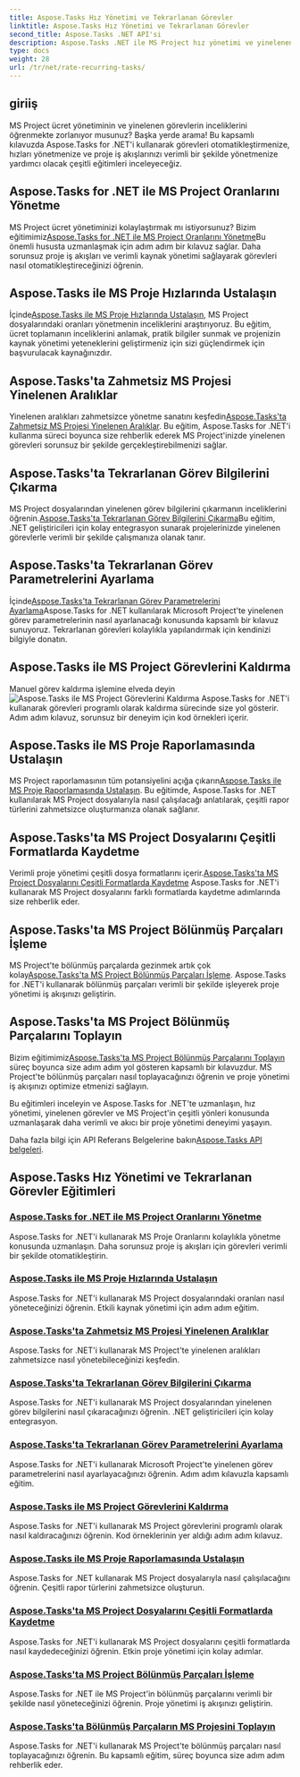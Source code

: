 ```yaml
---
title: Aspose.Tasks Hız Yönetimi ve Tekrarlanan Görevler
linktitle: Aspose.Tasks Hız Yönetimi ve Tekrarlanan Görevler
second_title: Aspose.Tasks .NET API'si
description: Aspose.Tasks .NET ile MS Project hız yönetimi ve yinelenen görevlerde ustalaşın. Proje iş akışları için görevleri otomatikleştirmeyi, oranları yönetmeyi ve bölünmüş parçaları yönetmeyi öğrenin.
type: docs
weight: 28
url: /tr/net/rate-recurring-tasks/
---
```


## giriiş

MS Project ücret yönetiminin ve yinelenen görevlerin inceliklerini öğrenmekte zorlanıyor musunuz? Başka yerde arama! Bu kapsamlı kılavuzda Aspose.Tasks for .NET'i kullanarak görevleri otomatikleştirmenize, hızları yönetmenize ve proje iş akışlarınızı verimli bir şekilde yönetmenize yardımcı olacak çeşitli eğitimleri inceleyeceğiz.

## Aspose.Tasks for .NET ile MS Project Oranlarını Yönetme
 MS Project ücret yönetiminizi kolaylaştırmak mı istiyorsunuz? Bizim eğitimimiz[Aspose.Tasks for .NET ile MS Project Oranlarını Yönetme](./handling-rates/)Bu önemli hususta uzmanlaşmak için adım adım bir kılavuz sağlar. Daha sorunsuz proje iş akışları ve verimli kaynak yönetimi sağlayarak görevleri nasıl otomatikleştireceğinizi öğrenin.

## Aspose.Tasks ile MS Proje Hızlarında Ustalaşın
 İçinde[Aspose.Tasks ile MS Proje Hızlarında Ustalaşın](./rate-collection/), MS Project dosyalarındaki oranları yönetmenin inceliklerini araştırıyoruz. Bu eğitim, ücret toplamanın inceliklerini anlamak, pratik bilgiler sunmak ve projenizin kaynak yönetimi yeteneklerini geliştirmeniz için sizi güçlendirmek için başvurulacak kaynağınızdır.

## Aspose.Tasks'ta Zahmetsiz MS Projesi Yinelenen Aralıklar
 Yinelenen aralıkları zahmetsizce yönetme sanatını keşfedin[Aspose.Tasks'ta Zahmetsiz MS Projesi Yinelenen Aralıklar](./recurring-intervals/). Bu eğitim, Aspose.Tasks for .NET'i kullanma süreci boyunca size rehberlik ederek MS Project'inizde yinelenen görevleri sorunsuz bir şekilde gerçekleştirebilmenizi sağlar.

## Aspose.Tasks'ta Tekrarlanan Görev Bilgilerini Çıkarma
 MS Project dosyalarından yinelenen görev bilgilerini çıkarmanın inceliklerini öğrenin.[Aspose.Tasks'ta Tekrarlanan Görev Bilgilerini Çıkarma](./recurring-task-information/)Bu eğitim, .NET geliştiricileri için kolay entegrasyon sunarak projelerinizde yinelenen görevlerle verimli bir şekilde çalışmanıza olanak tanır.

## Aspose.Tasks'ta Tekrarlanan Görev Parametrelerini Ayarlama
 İçinde[Aspose.Tasks'ta Tekrarlanan Görev Parametrelerini Ayarlama](./recurring-task-parameters/)Aspose.Tasks for .NET kullanılarak Microsoft Project'te yinelenen görev parametrelerinin nasıl ayarlanacağı konusunda kapsamlı bir kılavuz sunuyoruz. Tekrarlanan görevleri kolaylıkla yapılandırmak için kendinizi bilgiyle donatın.

## Aspose.Tasks ile MS Project Görevlerini Kaldırma
 Manuel görev kaldırma işlemine elveda deyin![Aspose.Tasks ile MS Project Görevlerini Kaldırma](./removing-tasks/) Aspose.Tasks for .NET'i kullanarak görevleri programlı olarak kaldırma sürecinde size yol gösterir. Adım adım kılavuz, sorunsuz bir deneyim için kod örnekleri içerir.

## Aspose.Tasks ile MS Proje Raporlamasında Ustalaşın
 MS Project raporlamasının tüm potansiyelini açığa çıkarın[Aspose.Tasks ile MS Proje Raporlamasında Ustalaşın](./report-types/). Bu eğitimde, Aspose.Tasks for .NET kullanılarak MS Project dosyalarıyla nasıl çalışılacağı anlatılarak, çeşitli rapor türlerini zahmetsizce oluşturmanıza olanak sağlanır.

## Aspose.Tasks'ta MS Project Dosyalarını Çeşitli Formatlarda Kaydetme
Verimli proje yönetimi çeşitli dosya formatlarını içerir.[Aspose.Tasks'ta MS Project Dosyalarını Çeşitli Formatlarda Kaydetme](./save-file-formats/) Aspose.Tasks for .NET'i kullanarak MS Project dosyalarını farklı formatlarda kaydetme adımlarında size rehberlik eder.

## Aspose.Tasks'ta MS Project Bölünmüş Parçaları İşleme
 MS Project'te bölünmüş parçalarda gezinmek artık çok kolay[Aspose.Tasks'ta MS Project Bölünmüş Parçaları İşleme](./split-parts/). Aspose.Tasks for .NET'i kullanarak bölünmüş parçaları verimli bir şekilde işleyerek proje yönetimi iş akışınızı geliştirin.

## Aspose.Tasks'ta MS Project Bölünmüş Parçalarını Toplayın
 Bizim eğitimimiz[Aspose.Tasks'ta MS Project Bölünmüş Parçalarını Toplayın](./split-part-collection/) süreç boyunca size adım adım yol gösteren kapsamlı bir kılavuzdur. MS Project'te bölünmüş parçaları nasıl toplayacağınızı öğrenin ve proje yönetimi iş akışınızı optimize etmenizi sağlayın.

Bu eğitimleri inceleyin ve Aspose.Tasks for .NET'te uzmanlaşın, hız yönetimi, yinelenen görevler ve MS Project'in çeşitli yönleri konusunda uzmanlaşarak daha verimli ve akıcı bir proje yönetimi deneyimi yaşayın.

 Daha fazla bilgi için API Referans Belgelerine bakın[Aspose.Tasks API belgeleri](https://reference.aspose.com/tasks/net/).

## Aspose.Tasks Hız Yönetimi ve Tekrarlanan Görevler Eğitimleri
### [Aspose.Tasks for .NET ile MS Project Oranlarını Yönetme](./handling-rates/)
Aspose.Tasks for .NET'i kullanarak MS Proje Oranlarını kolaylıkla yönetme konusunda uzmanlaşın. Daha sorunsuz proje iş akışları için görevleri verimli bir şekilde otomatikleştirin.
### [Aspose.Tasks ile MS Proje Hızlarında Ustalaşın](./rate-collection/)
Aspose.Tasks for .NET'i kullanarak MS Project dosyalarındaki oranları nasıl yöneteceğinizi öğrenin. Etkili kaynak yönetimi için adım adım eğitim.
### [Aspose.Tasks'ta Zahmetsiz MS Projesi Yinelenen Aralıklar](./recurring-intervals/)
Aspose.Tasks for .NET'i kullanarak MS Project'te yinelenen aralıkları zahmetsizce nasıl yönetebileceğinizi keşfedin.
### [Aspose.Tasks'ta Tekrarlanan Görev Bilgilerini Çıkarma](./recurring-task-information/)
Aspose.Tasks for .NET'i kullanarak MS Project dosyalarından yinelenen görev bilgilerini nasıl çıkaracağınızı öğrenin. .NET geliştiricileri için kolay entegrasyon.
### [Aspose.Tasks'ta Tekrarlanan Görev Parametrelerini Ayarlama](./recurring-task-parameters/)
Aspose.Tasks for .NET'i kullanarak Microsoft Project'te yinelenen görev parametrelerini nasıl ayarlayacağınızı öğrenin. Adım adım kılavuzla kapsamlı eğitim.
### [Aspose.Tasks ile MS Project Görevlerini Kaldırma](./removing-tasks/)
Aspose.Tasks for .NET'i kullanarak MS Project görevlerini programlı olarak nasıl kaldıracağınızı öğrenin. Kod örneklerinin yer aldığı adım adım kılavuz.
### [Aspose.Tasks ile MS Proje Raporlamasında Ustalaşın](./report-types/)
Aspose.Tasks for .NET kullanarak MS Project dosyalarıyla nasıl çalışılacağını öğrenin. Çeşitli rapor türlerini zahmetsizce oluşturun.
### [Aspose.Tasks'ta MS Project Dosyalarını Çeşitli Formatlarda Kaydetme](./save-file-formats/)
Aspose.Tasks for .NET'i kullanarak MS Project dosyalarını çeşitli formatlarda nasıl kaydedeceğinizi öğrenin. Etkin proje yönetimi için kolay adımlar.
### [Aspose.Tasks'ta MS Project Bölünmüş Parçaları İşleme](./split-parts/)
Aspose.Tasks for .NET ile MS Project'in bölünmüş parçalarını verimli bir şekilde nasıl yöneteceğinizi öğrenin. Proje yönetimi iş akışınızı geliştirin.
### [Aspose.Tasks'ta Bölünmüş Parçaların MS Projesini Toplayın](./split-part-collection/)
Aspose.Tasks for .NET'i kullanarak MS Project'te bölünmüş parçaları nasıl toplayacağınızı öğrenin. Bu kapsamlı eğitim, süreç boyunca size adım adım rehberlik eder.